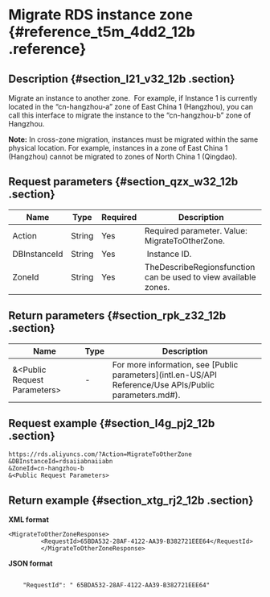 # Migrate RDS instance zone {#reference_t5m_4dd2_12b .reference}

## Description {#section_l21_v32_12b .section}

Migrate an instance to another zone.  For example, if Instance 1 is currently located in the “cn-hangzhou-a” zone of East China 1 \(Hangzhou\), you can call this interface to migrate the instance to the “cn-hangzhou-b” zone of Hangzhou.

**Note:** In cross-zone migration, instances must be migrated within the same physical location. For example, instances in a zone of East China 1 \(Hangzhou\) cannot be migrated to zones of North China 1 \(Qingdao\).

## Request parameters {#section_qzx_w32_12b .section}

|Name|Type|Required|Description|
|----|----|--------|-----------|
|Action|String|Yes|Required parameter. Value: MigrateToOtherZone.|
|DBInstanceId|String|Yes| Instance ID.|
|ZoneId|String|Yes|TheDescribeRegionsfunction can be used to view available zones.|

## Return parameters {#section_rpk_z32_12b .section}

|Name|Type|Description|
|----|----|-----------|
|&<Public Request Parameters\>|-|For more information, see [Public parameters](intl.en-US/API Reference/Use APIs/Public parameters.md#).|

## Request example {#section_l4g_pj2_12b .section}

```
https://rds.aliyuncs.com/?Action=MigrateToOtherZone
&DBInstanceId=rdsaiiabnaiiabn
&ZoneId=cn-hangzhou-b
&<Public Request Parameters>
```

## Return example {#section_xtg_rj2_12b .section}

**XML format**

```
<MigrateToOtherZoneResponse>
         <RequestId>65BDA532-28AF-4122-AA39-B382721EEE64</RequestId>
         </MigrateToOtherZoneResponse>
```

**JSON format**

```

    "RequestId": " 65BDA532-28AF-4122-AA39-B382721EEE64"

```

